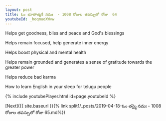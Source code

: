 ```yaml
---
layout: post
title: ఓం భూతాత్మనే నమః  - 1008 రోజుల తపస్సులో రోజు  64
youtubeId: _hoqmuoXWvw
---
```

 
 
Helps get goodness, bliss and peace and God's blessings
 
Helps remain focused, help generate inner energy 
 
Helps boost physical and mental health 
 
Helps remain grounded and generates a sense of gratitude towards the greater power 
 
Helps reduce bad karma
 
How to learn English in your sleep for telugu people
 
 
 
 


{% include youtubePlayer.html id=page.youtubeId %}
 
[Next]({{ site.baseurl }}{% link split1/_posts/2019-04-18-ఓం తస్మై నమః  - 1008 రోజుల తపస్సులో రోజు  65.md%})
 
